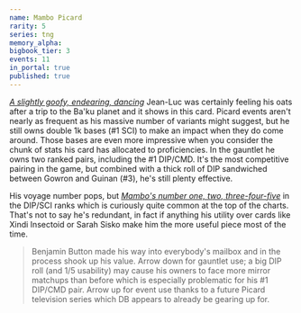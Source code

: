 ```yaml
---
name: Mambo Picard
rarity: 5
series: tng
memory_alpha:
bigbook_tier: 3
events: 11
in_portal: true
published: true
---
```


[_A slightly goofy, endearing, dancing_](https://www.youtube.com/watch?v=2YvJt86EMGg&t=161) Jean-Luc was certainly feeling his oats after a trip to the Ba'ku planet and it shows in this card. Picard events aren't nearly as frequent as his massive number of variants might suggest, but he still owns double 1k bases (#1 SCI) to make an impact when they do come around. Those bases are even more impressive when you consider the chunk of stats his card has allocated to proficiencies. In the gauntlet he owns two ranked pairs, including the #1 DIP/CMD. It's the most competitive pairing in the game, but combined with a thick roll of DIP sandwiched between Gowron and Guinan (#3), he's still plenty effective. 

His voyage number pops, but  [_Mambo's number one, two, three-four-five_](https://www.youtube.com/watch?v=EK_LN3XEcnw&t=18)  in the DIP/SCI ranks which is curiously quite common at the top of the charts. That's not to say he's redundant, in fact if anything his utility over cards like Xindi Insectoid or Sarah Sisko make him the more useful piece most of the time.

> Benjamin Button made his way into everybody's mailbox and in the process shook up his value. Arrow down for gauntlet use; a big DIP roll (and 1/5 usability) may cause his owners to face more mirror matchups than before which is especially problematic for his #1 DIP/CMD pair. Arrow up for event use thanks to a future Picard television series which DB appears to already be gearing up for.
